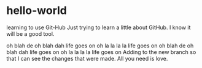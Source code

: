 # hello-world
learning to use Git-Hub
Just trying to learn a little about GitHub.  I know it will be a good tool.

oh blah de oh blah dah life goes on
oh la la la la life goes on
oh blah de oh blah dah life goes on
oh la la la la life goes on
Adding to the new branch so that I can see the changes that were made.
All 
you
need
is 
love.

